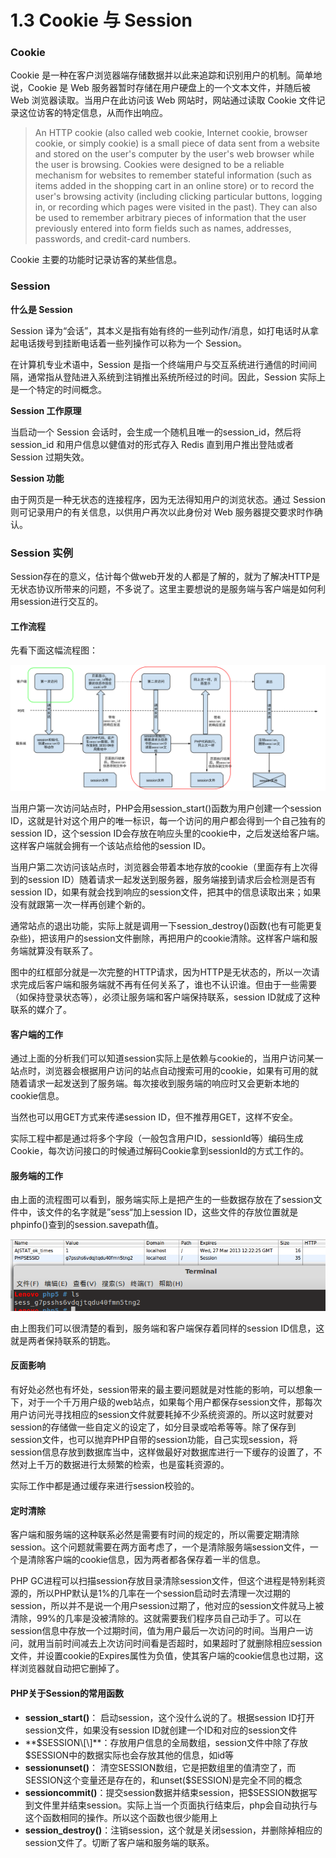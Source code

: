 # 1.3 Cookie 与 Session



### Cookie <a id="cookie"></a>

Cookie 是一种在客户浏览器端存储数据并以此来追踪和识别用户的机制。简单地说，Cookie 是 Web 服务器暂时存储在用户硬盘上的一个文本文件，并随后被 Web 浏览器读取。当用户在此访问该 Web 网站时，网站通过读取 Cookie 文件记录这位访客的特定信息，从而作出响应。

> An HTTP cookie \(also called web cookie, Internet cookie, browser cookie, or simply cookie\) is a small piece of data sent from a website and stored on the user's computer by the user's web browser while the user is browsing. Cookies were designed to be a reliable mechanism for websites to remember stateful information \(such as items added in the shopping cart in an online store\) or to record the user's browsing activity \(including clicking particular buttons, logging in, or recording which pages were visited in the past\). They can also be used to remember arbitrary pieces of information that the user previously entered into form fields such as names, addresses, passwords, and credit-card numbers.

Cookie 主要的功能时记录访客的某些信息。

### Session <a id="session"></a>

**什么是 Session**

Session 译为“会话”，其本义是指有始有终的一些列动作/消息，如打电话时从拿起电话拨号到挂断电话着一些列操作可以称为一个 Session。

在计算机专业术语中，Session 是指一个终端用户与交互系统进行通信的时间间隔，通常指从登陆进入系统到注销推出系统所经过的时间。因此，Session 实际上是一个特定的时间概念。

**Session 工作原理**

当启动一个 Session 会话时，会生成一个随机且唯一的session\_id，然后将 session\_id 和用户信息以健值对的形式存入 Redis 直到用户推出登陆或者 Session 过期失效。

**Session 功能**

由于网页是一种无状态的连接程序，因为无法得知用户的浏览状态。通过 Session 则可记录用户的有关信息，以供用户再次以此身份对 Web 服务器提交要求时作确认。

### Session 实例 <a id="session-%E5%AE%9E%E4%BE%8B"></a>

Session存在的意义，估计每个做web开发的人都是了解的，就为了解决HTTP是无状态协议所带来的问题，不多说了。这里主要想说的是服务端与客户端是如何利用session进行交互的。

#### 工作流程 <a id="%E5%B7%A5%E4%BD%9C%E6%B5%81%E7%A8%8B"></a>

先看下面这幅流程图：

![](https://raw.githubusercontent.com/haxianhe/pic/master/image/20191108194847.png)

当用户第一次访问站点时，PHP会用session\_start\(\)函数为用户创建一个session ID，这就是针对这个用户的唯一标识，每一个访问的用户都会得到一个自己独有的session ID，这个session ID会存放在响应头里的cookie中，之后发送给客户端。这样客户端就会拥有一个该站点给他的session ID。

当用户第二次访问该站点时，浏览器会带着本地存放的cookie（里面存有上次得到的session ID）随着请求一起发送到服务器，服务端接到请求后会检测是否有session ID，如果有就会找到响应的session文件，把其中的信息读取出来；如果没有就跟第一次一样再创建个新的。

通常站点的退出功能，实际上就是调用一下session\_destroy\(\)函数\(也有可能更复杂些\)，把该用户的session文件删除，再把用户的cookie清除。这样客户端和服务端就算没有联系了。

图中的红框部分就是一次完整的HTTP请求，因为HTTP是无状态的，所以一次请求完成后客户端和服务端就不再有任何关系了，谁也不认识谁。但由于一些需要（如保持登录状态等），必须让服务端和客户端保持联系，session ID就成了这种联系的媒介了。

#### 客户端的工作 <a id="%E5%AE%A2%E6%88%B7%E7%AB%AF%E7%9A%84%E5%B7%A5%E4%BD%9C"></a>

通过上面的分析我们可以知道session实际上是依赖与cookie的，当用户访问某一站点时，浏览器会根据用户访问的站点自动搜索可用的cookie，如果有可用的就随着请求一起发送到了服务端。每次接收到服务端的响应时又会更新本地的cookie信息。

当然也可以用GET方式来传递session ID，但不推荐用GET，这样不安全。

实际工程中都是通过将多个字段（一般包含用户ID，sessionId等）编码生成Cookie，每次访问接口的时候通过解码Cookie拿到sessionId的方式工作的。

#### 服务端的工作 <a id="%E6%9C%8D%E5%8A%A1%E7%AB%AF%E7%9A%84%E5%B7%A5%E4%BD%9C"></a>

由上面的流程图可以看到，服务端实际上是把产生的一些数据存放在了session文件中，该文件的名字就是”sess“加上session ID，这些文件的存放位置就是phpinfo\(\)查到的session.savepath值。

![](https://raw.githubusercontent.com/haxianhe/pic/master/image/20191108195320.png)

由上图我们可以很清楚的看到，服务端和客户端保存着同样的session ID信息，这就是两者保持联系的钥匙。

#### 反面影响 <a id="%E5%8F%8D%E9%9D%A2%E5%BD%B1%E5%93%8D"></a>

有好处必然也有坏处，session带来的最主要问题就是对性能的影响，可以想象一下，对于一个千万用户级的web站点，如果每个用户都保存session文件，那每次用户访问光寻找相应的session文件就要耗掉不少系统资源的。所以这时就要对session的存储做一些自定义的设定了，如分目录或哈希等等。除了保存到session文件，也可以抛弃PHP自带的session功能，自己实现session，将session信息存放到数据库当中，这样做最好对数据库进行一下缓存的设置了，不然对上千万的数据进行太频繁的检索，也是蛮耗资源的。

实际工作中都是通过缓存来进行session校验的。

#### 定时清除 <a id="%E5%AE%9A%E6%97%B6%E6%B8%85%E9%99%A4"></a>

客户端和服务端的这种联系必然是需要有时间的规定的，所以需要定期清除session。这个问题就需要在两方面考虑了，一个是清除服务端session文件，一个是清除客户端的cookie信息，因为两者都各保存着一半的信息。

PHP GC进程可以扫描session存放目录清除session文件，但这个进程是特别耗资源的，所以PHP默认是1%的几率在一个session启动时去清理一次过期的session，所以并不是说一个用户session过期了，他对应的session文件就马上被清除，99%的几率是没被清除的。这就需要我们程序员自己动手了。可以在session信息中存放一个过期时间，值为用户最后一次访问的时间。当用户一访问，就用当前时间减去上次访问时间看是否超时，如果超时了就删除相应session文件，并设置cookie的Expires属性为负值，使其客户端的cookie信息也过期，这样浏览器就自动把它删掉了。

#### PHP关于Session的常用函数 <a id="php%E5%85%B3%E4%BA%8Esession%E7%9A%84%E5%B8%B8%E7%94%A8%E5%87%BD%E6%95%B0"></a>

* **session\_start\(\)**： 启动session，这个没什么说的了。根据session ID打开session文件，如果没有session ID就创建一个ID和对应的session文件
* **$SESSION\[\]**：存放用户信息的全局数组，session文件中除了存放$SESSION中的数据实际也会存放其他的信息，如id等
* **sessionunset\(\)**： 清空SESSION数组，它是把数组里的值清空了，而SESSION这个变量还是存在的，和unset\($SESSION\)是完全不同的概念
* **sessioncommit\(\)**：提交session数据并结束session，把$SESSION数据写到文件里并结束session。实际上当一个页面执行结束后，php会自动执行与这个函数相同的操作。所以这个函数也很少能用上
* **session\_destroy\(\)**：注销session，这个就是关闭session，并删除掉相应的session文件了。切断了客户端和服务端的联系。

